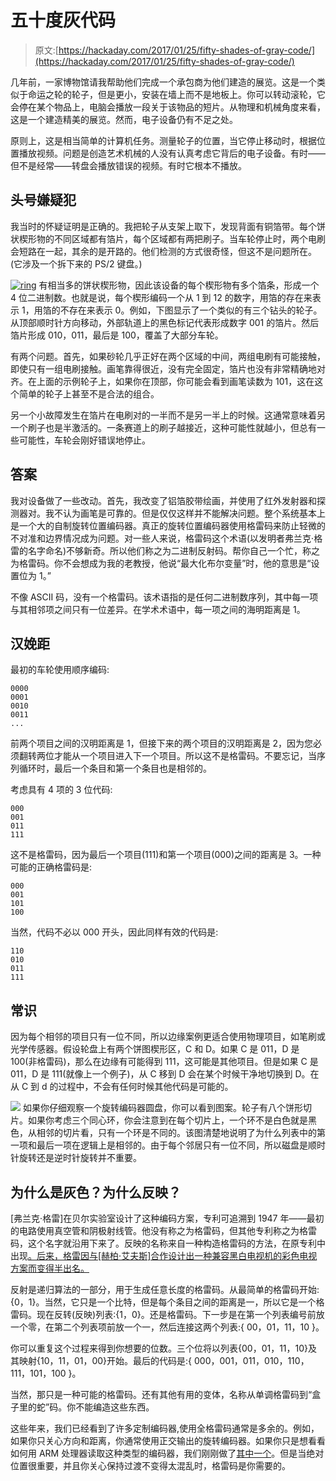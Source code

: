 # 五十度灰代码

> 原文:[https://hackaday.com/2017/01/25/fifty-shades-of-gray-code/](https://hackaday.com/2017/01/25/fifty-shades-of-gray-code/)

几年前，一家博物馆请我帮助他们完成一个承包商为他们建造的展览。这是一个类似于命运之轮的轮子，但是更小，安装在墙上而不是地板上。你可以转动滚轮，它会停在某个物品上，电脑会播放一段关于该物品的短片。从物理和机械角度来看，这是一个建造精美的展览。然而，电子设备仍有不足之处。

原则上，这是相当简单的计算机任务。测量轮子的位置，当它停止移动时，根据位置播放视频。问题是创造艺术机械的人没有认真考虑它背后的电子设备。有时——但不是经常——转盘会播放错误的视频。有时它根本不播放。

## 头号嫌疑犯

我当时的怀疑证明是正确的。我把轮子从支架上取下，发现背面有铜箔带。每个饼状楔形物的不同区域都有箔片，每个区域都有两把刷子。当车轮停止时，两个电刷会短路在一起，其余的是开路的。他们检测的方式很奇怪，但这不是问题所在。(它涉及一个拆下来的 PS/2 键盘。)

[![ring](../Images/bedc4e45df33035d8433a031da0ff2ba.png)](https://hackaday.com/wp-content/uploads/2017/01/ring-e1484170884588.png) 有相当多的饼状楔形物，因此该设备的每个楔形物有多个箔条，形成一个 4 位二进制数。也就是说，每个楔形编码一个从 1 到 12 的数字，用箔的存在来表示 1，用箔的不存在来表示 0。例如，下图显示了一个类似的有三个钻头的轮子。从顶部顺时针方向移动，外部轨道上的黑色标记代表形成数字 001 的箔片。然后箔片形成 010，011，最后是 100，覆盖了大部分车轮。

有两个问题。首先，如果砂轮几乎正好在两个区域的中间，两组电刷有可能接触，即使只有一组电刷接触。画笔靠得很近，没有完全固定，箔片也没有非常精确地对齐。在上面的示例轮子上，如果你在顶部，你可能会看到画笔读数为 101，这在这个简单的轮子上甚至不是合法的组合。

另一个小故障发生在箔片在电刷对的一半而不是另一半上的时候。这通常意味着另一个刷子也是半激活的。一条赛道上的刷子越接近，这种可能性就越小，但总有一些可能性，车轮会刚好错误地停止。

## 答案

我对设备做了一些改动。首先，我改变了铝箔胶带绘画，并使用了红外发射器和探测器对。我不认为画笔是可靠的。但是仅仅这样并不能解决问题。整个系统基本上是一个大的自制旋转位置编码器。真正的旋转位置编码器使用格雷码来防止轻微的不对准和边界情况成为问题。对一些人来说，格雷码这个术语(以发明者弗兰克·格雷的名字命名)不够新奇。所以他们称之为二进制反射码。帮你自己一个忙，称之为格雷码。你不会想成为我的老教授，他说“最大化布尔变量”时，他的意思是“设置位为 1。”

不像 ASCII 码，没有一个格雷码。该术语指的是任何二进制数序列，其中每一项与其相邻项之间只有一位差异。在学术术语中，每一项之间的海明距离是 1。

## 汉娩距

最初的车轮使用顺序编码:

```
0000
0001 
0010
0011
...
```

前两个项目之间的汉明距离是 1，但接下来的两个项目的汉明距离是 2，因为您必须翻转两位才能从一个项目进入下一个项目。所以这不是格雷码。不要忘记，当序列循环时，最后一个条目和第一个条目也是相邻的。

考虑具有 4 项的 3 位代码:

```
000
001
011
111
```

这不是格雷码，因为最后一个项目(111)和第一个项目(000)之间的距离是 3。一种可能的正确格雷码是:

```
000
001
101
100
```

当然，代码不必以 000 开头，因此同样有效的代码是:

```
110
010
011
111
```

## 常识

因为每个相邻的项目只有一位不同，所以边缘案例更适合使用物理项目，如笔刷或光学传感器。假设轮盘上有两个饼图楔形区，C 和 D。如果 C 是 011，D 是 100(非格雷码)，那么在边缘有可能得到 111，这可能是其他项目。但是如果 C 是 011，D 是 111(就像上一个例子)，从 C 移到 D 会在某个时候干净地切换到 D。在从 C 到 d 的过程中，不会有任何时候其他代码是可能的。

[![](../Images/dc1dd7f9912fe2a4832f0b41c5f94890.png)](https://hackaday.com/wp-content/uploads/2017/01/encoder_had_colors.png) 如果你仔细观察一个旋转编码器圆盘，你可以看到图案。轮子有八个饼形切片。如果你考虑三个同心环，你会注意到在每个切片上，一个环不是白色就是黑色，从相邻的切片看，只有一个环是不同的。该图清楚地说明了为什么列表中的第一项和最后一项在逻辑上是相邻的。由于每个邻居只有一位不同，所以磁盘是顺时针旋转还是逆时针旋转并不重要。

## 为什么是灰色？为什么反映？

[弗兰克·格雷]在贝尔实验室设计了这种编码方案，专利可追溯到 1947 年——最初的电路使用真空管和阴极射线管。他没有称之为格雷码，但其他专利称之为格雷码，这个名字就沿用下来了。反映的名称来自一种构造格雷码的方法，在原专利中出现[。后来，格雷因与[赫柏·艾夫斯]合作设计出一种兼容黑白电视机的彩色电视方案而变得半出名。](https://www.google.com/patents/US2632058)

反射是递归算法的一部分，用于生成任意长度的格雷码。从最简单的格雷码开始:{0，1}。当然，它只是一个比特，但是每个条目之间的距离是一，所以它是一个格雷码。现在反转(反映)列表:{1，0}。还是格雷码。下一步是在第一个列表编号前放一个零，在第二个列表项前放一个一，然后连接这两个列表:{ 00，01，11，10 }。

你可以重复这个过程来得到你想要的位数。三个位将以列表{00，01，11，10}及其映射{10，11，01，00}开始。最后的代码是:{ 000，001，011，010，110，111，101，100 }。

当然，那只是一种可能的格雷码。还有其他有用的变体，名称从单调格雷码到“盒子里的蛇”码。你不能编造这些东西。

这些年来，我们已经看到了许多定制编码器,使用全格雷码通常是多余的。例如，如果你只关心方向和距离，你通常使用正交输出的旋转编码器。如果你只是想看看如何用 ARM 处理器读取这种类型的编码器，我们刚刚做了[其中一个](http://hackaday.com/2017/01/11/encoders-spin-us-right-round)。但是当绝对位置很重要，并且你关心保持过渡不变得太混乱时，格雷码是你需要的。